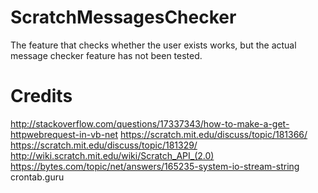 # ScratchMessagesChecker
The feature that checks whether the user exists works, but the actual message checker feature has not been tested.
# Credits
http://stackoverflow.com/questions/17337343/how-to-make-a-get-httpwebrequest-in-vb-net
https://scratch.mit.edu/discuss/topic/181366/  
https://scratch.mit.edu/discuss/topic/181329/  
http://wiki.scratch.mit.edu/wiki/Scratch_API_(2.0)  
https://bytes.com/topic/net/answers/165235-system-io-stream-string  
crontab.guru
